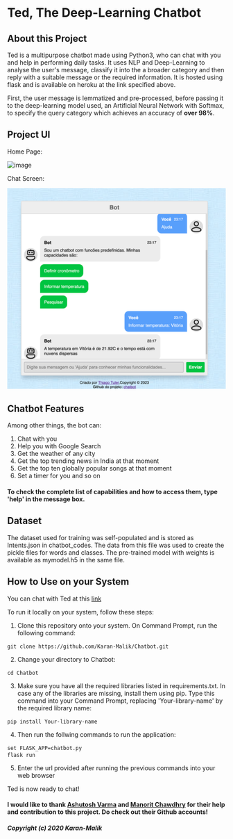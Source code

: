 # Ted, The Deep-Learning Chatbot

## About this Project
Ted is a multipurpose chatbot made using Python3, who can chat with you and help in performing daily tasks. It uses NLP and Deep-Learning to analyse the user's message, classify it into the a broader category and then reply with a suitable message or the required information. It is hosted using flask and is available on heroku at the link specified above. 

First, the user message is lemmatized and pre-processed, before passing it to the deep-learning model used, an Artificial Neural Network with Softmax, to specify the query category which achieves an accuracy of **over 98%**.

## Project UI
Home Page:

![image](https://raw.githubusercontent.com/Karan-Malik/Chatbot/master/UI/main_screen.PNG?token=AKGUW5C2TMM37OQE5FSPXLS66D55O)

Chat Screen:

![image](https://raw.githubusercontent.com/Karan-Malik/Chatbot/master/UI/chat_screen.PNG?token=AKGUW5APXEVSAKONVS5IBS266D5ZA)

## Chatbot Features
Among other things, the bot can:
1. Chat with you
2. Help you with Google Search
3. Get the weather of any city
4. Get the top trending news in India at that moment
5. Get the top ten globally popular songs at that moment
6. Set a timer for you and so on

#### To check the complete list of capabilities and how to access them, type 'help' in the message box.

## Dataset
The dataset used for training was self-populated and is stored as Intents.json in chatbot_codes. The data from this file was used to create the pickle files for words and classes. The pre-trained model with weights is available as mymodel.h5 in the same file.

## How to Use on your System
You can chat with Ted at this [link](https://ted-the-deep-learning-bot.herokuapp.com/)

To run it locally on your system, follow these steps:
1. Clone this repository onto your system. On Command Prompt, run the following command:

```
git clone https://github.com/Karan-Malik/Chatbot.git
```
2. Change your directory to Chatbot:
```
cd Chatbot
```
3. Make sure you have all the required libraries listed in requirements.txt. In case any of the libraries are missing, install them using pip. Type this command into your Command Prompt, replacing 'Your-library-name' by the required library name:
```
pip install Your-library-name 
```
4. Then run the follwing commands to run the application:
```
set FLASK_APP=chatbot.py
flask run
```

5. Enter the url provided after running the previous commands into your web browser

Ted is now ready to chat!

#### I would like to thank [Ashutosh Varma](https://github.com/ashutoshvarma) and [Manorit Chawdhry](https://github.com/manorit2001) for their help and contribution to this project. Do check out their Github accounts!

##### Copyright (c) 2020 Karan-Malik

